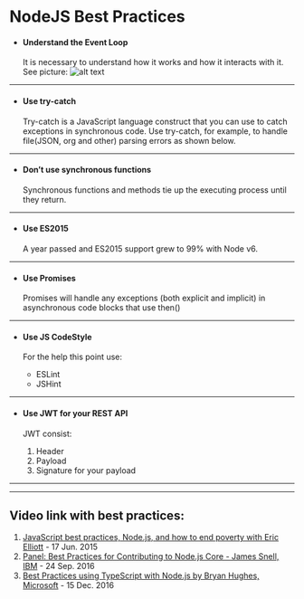 # NodeJS Best Practices

- #### Understand the Event Loop
     It is necessary to understand how it works and how it interacts with it. See picture:
     ![alt text](https://raw.githubusercontent.com/azat-co/nc-posts/master/how-event-loop-really-works/images/event-loop.png "Event Loop NodeJS")

***

- #### Use try-catch

   Try-catch is a JavaScript language construct that you can use to catch exceptions in synchronous code. Use try-catch, for example, to handle file(JSON, org and other) parsing errors as shown below.

***

- #### Don’t use synchronous functions

   Synchronous functions and methods tie up the executing process until they return.

***

- #### Use ES2015

   A year passed and ES2015 support grew to 99% with Node v6.

***

- #### Use Promises

   Promises will handle any exceptions (both explicit and implicit) in asynchronous code blocks that use then()

***

- #### Use JS CodeStyle

   For the help this point use:
    - ESLint
    - JSHint

***


- #### Use JWT for your REST API

   JWT consist:
    1. Header
    2. Payload
    3. Signature for your payload

***

___
## Video link with best practices:

1. [JavaScript best practices, Node.js, and how to end poverty with Eric Elliott](https://www.youtube.com/watch?v=pVNagJzzaFg) - 17 Jun. 2015
2. [Panel: Best Practices for Contributing to Node.js Core - James Snell, IBM](https://www.youtube.com/watch?v=sZdPHi5EMKI) - 24 Sep. 2016
3. [Best Practices using TypeScript with Node.js by Bryan Hughes, Microsoft](https://www.youtube.com/watch?v=ATUvAQZaTbM) - 15 Dec. 2016
